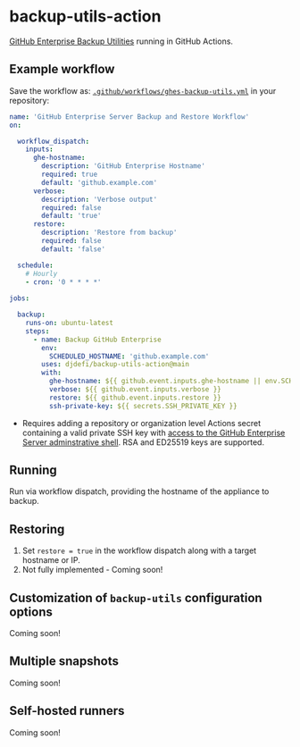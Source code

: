 # backup-utils-action

[GitHub Enterprise Backup Utilities](https://github.com/github/backup-utils) running in GitHub Actions.

## Example workflow

Save the workflow as: [`.github/workflows/ghes-backup-utils.yml`](.github/workflows/ghes-backup-utils.yml) in your repository:

```yaml
name: 'GitHub Enterprise Server Backup and Restore Workflow'
on:

  workflow_dispatch:
    inputs:
      ghe-hostname:
        description: 'GitHub Enterprise Hostname'
        required: true
        default: 'github.example.com'
      verbose:
        description: 'Verbose output'
        required: false
        default: 'true'
      restore:
        description: 'Restore from backup'
        required: false
        default: 'false'

  schedule:
    # Hourly
    - cron: '0 * * * *'
  
jobs:

  backup:
    runs-on: ubuntu-latest
    steps:
      - name: Backup GitHub Enterprise
        env:
          SCHEDULED_HOSTNAME: 'github.example.com'
        uses: djdefi/backup-utils-action@main
        with:
          ghe-hostname: ${{ github.event.inputs.ghe-hostname || env.SCHEDULED_HOSTNAME }}
          verbose: ${{ github.event.inputs.verbose }}
          restore: ${{ github.event.inputs.restore }}
          ssh-private-key: ${{ secrets.SSH_PRIVATE_KEY }}
```

* Requires adding a repository or organization level Actions secret containing a valid private SSH key with [access to the GitHub Enterprise Server adminstrative shell](https://docs.github.com/enterprise-server/admin/configuration/configuring-your-enterprise/accessing-the-administrative-shell-ssh). RSA and ED25519 keys are supported.

## Running

Run via workflow dispatch, providing the hostname of the appliance to backup.

## Restoring

1. Set `restore = true` in the workflow dispatch along with a target hostname or IP.
2. Not fully implemented - Coming soon!

## Customization of `backup-utils` configuration options 

Coming soon!

## Multiple snapshots

Coming soon!

## Self-hosted runners

Coming soon!
